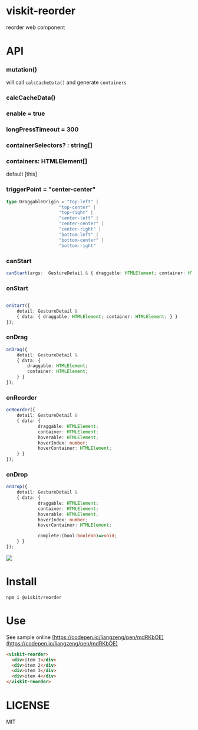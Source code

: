 # viskit-reorder

reorder web component

# API

### mutation()

will call `calcCacheData()` and generate `containers`

### calcCacheData()

### enable = true

### longPressTimeout = 300

### containerSelectors? : string[]

### containers: HTMLElement[]

default [this]

### triggerPoint = "center-center"

```ts
type DraggableOrigin = "top-left" |
                    "top-center" |
                    "top-right" |
                    "center-left" |
                    "center-center" |
                    "center-right" |
                    "bottom-left" |
                    "bottom-center" |
                    "bottom-right" 
```

### canStart

```ts
canStart(args:  GestureDetail & { draggable: HTMLElement; container: HTMLElement; }): boolean;
```

### onStart

```ts

onStart({
    detail: GestureDetail &
    { data: { draggable: HTMLElement; container: HTMLElement; } }
});
```

### onDrag

```ts
onDrag({
    detail: GestureDetail &
    { data: {
        draggable: HTMLElement;
        container: HTMLElement;
    } }
});
```

### onReorder

```ts
onReorder({
    detail: GestureDetail &
    { data: {
            draggable: HTMLElement;
            container: HTMLElement;
            hoverable: HTMLElement;
            hoverIndex: number;
            hoverContainer: HTMLElement;
    } }
});
```

### onDrop

```ts
onDrop({
    detail: GestureDetail &
    { data: {
            draggable: HTMLElement;
            container: HTMLElement;
            hoverable: HTMLElement;
            hoverIndex: number;
            hoverContainer: HTMLElement;

            complete:(bool:boolean)=>void;
    } }
});
```

![](https://raw.githubusercontent.com/viskit/viskit-reorder/main/show.gif)

# Install

    npm i @viskit/reorder

# Use

See sample online [https://codepen.io/liangzeng/pen/mdRKbOE](https://codepen.io/liangzeng/pen/mdRKbOE)

```html
<viskit-reorder>
  <div>item 1</div>
  <div>item 2</div>
  <div>item 3</div>
  <div>item 4</div>
</viskit-reorder>
```

# LICENSE

MIT
